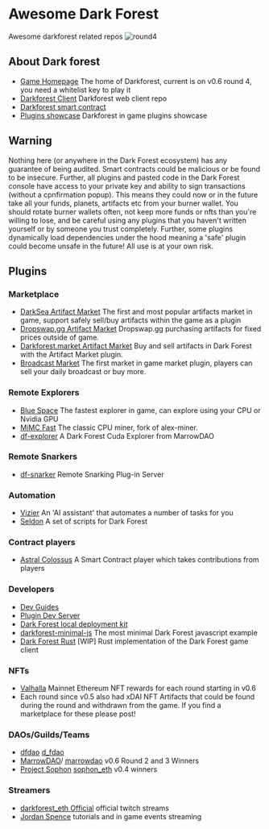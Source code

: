 # Awesome Dark Forest

Awesome darkforest related repos
![round4](https://user-images.githubusercontent.com/3327253/135652297-2d5c14ce-bc74-4fa9-8756-497d24891365.jpeg)

## About Dark forest

- [Game Homepage](https://zkga.me/) The home of Darkforest, current is on v0.6 round 4, you need a whitelist key to play it
- [Darkforest Client](https://github.com/darkforest-eth/client) Darkforest web client repo
- [Darkforest smart contract](https://github.com/darkforest-eth/eth)
- [Plugins showcase](https://github.com/darkforest-eth/plugins) Darkforest in game plugins showcase

## Warning

Nothing here (or anywhere in the Dark Forest ecosystem) has any guarantee of being audited. Smart contracts could be malicious or be found to be insecure. Further, all plugins and pasted code in the Dark Forest console have access to your private key and ability to sign transactions (without a cpnfirmation popup). This means they could now or in the future take all your funds, planets, artifacts etc from your burner wallet. You should rotate burner wallets often, not keep more funds or nfts than you're willing to lose, and be careful using any plugins that you haven't written yourself or by someone you trust completely. Further, some plugins dynamically load dependencies under the hood meaning a 'safe' plugin could become unsafe in the future! All use is at your own risk.

## Plugins

### Marketplace

- [DarkSea Artifact Market](https://github.com/snowtigersoft/darksea-market) The first and most popular artifacts market in game, support safely sell/buy artifacts within the game as a plugin
- [Dropswap.gg Artifact Market](https://dropswap.gg/) Dropswap.gg purchasing artifacts for fixed prices outside of game.
- [Darkforest.market Artifact Market](https://darkforest.market/) Buy and sell artifacts in Dark Forest with the Artifact Market plugin.
- [Broadcast Market](https://github.com/projectsophon/df-play-to-earn) The first market in game market plugin, players can sell your daily broadcast or buy more.

### Remote Explorers

- [Blue Space](https://github.com/long-rock/blue-space) The fastest explorer in game, can explore using your CPU or Nvidia GPU
- [MiMC Fast](https://github.com/projectsophon/darkforest-rs/tree/main/mimc-fast) The classic CPU miner, fork of alex-miner.
- [df-explorer](https://github.com/guild-w/df-explorer) A Dark Forest Cuda Explorer from MarrowDAO

### Remote Snarkers

- [df-snarker](https://github.com/Bind/df-snarker) Remote Snarking Plug-in Server

### Automation

- [Vizier](https://github.com/arachnid/df-vizier) An 'AI assistant' that automates a number of tasks for you
- [Seldon](https://github.com/Bind/Seldon) A set of scripts for Dark Forest

### Contract players

- [Astral Colossus](https://astralcolossus.xyz/) A Smart Contract player which takes contributions from players

### Developers

- [Dev Guides](https://github.com/darkforest-eth/developer-guides)
- [Plugin Dev Server](https://github.com/projectsophon/df-plugin-dev-server)
- [Dark Forest local deployment kit](https://github.com/projectsophon/darkforest-local)
- [darkforest-minimal-js](https://github.com/projectsophon/darkforest-minimal-js) The most minimal Dark Forest javascript example
- [Dark Forest Rust](https://github.com/gakonst/dark-forest) [WIP] Rust implementation of the Dark Forest game client

### NFTs

- [Valhalla](https://valhalla.zkga.me/#/) Mainnet Ethereum NFT rewards for each round starting in v0.6
- Each round since v0.5 also had xDAI NFT Artifacts that could be found during the round and withdrawn from the game. If you find a marketplace for these please post!

### DAOs/Guilds/Teams

- [dfdao](https://dfdao.github.io/) [d_fdao](https://twitter.com/d_fdao)
- [MarrowDAO](https://buidl.mirror.xyz)/ [marrowdao](https://twitter.com/marrowdao) v0.6 Round 2 and 3 Winners
- [Project Sophon](https://github.com/projectsophon) [sophon_eth](https://twitter.com/sophon_eth) v0.4 winners

### Streamers

- [darkforest_eth Official](https://www.twitch.tv/darkforest_eth) official twitch streams
- [Jordan Spence](https://www.twitch.tv/sanctified) tutorials and in game events streaming
